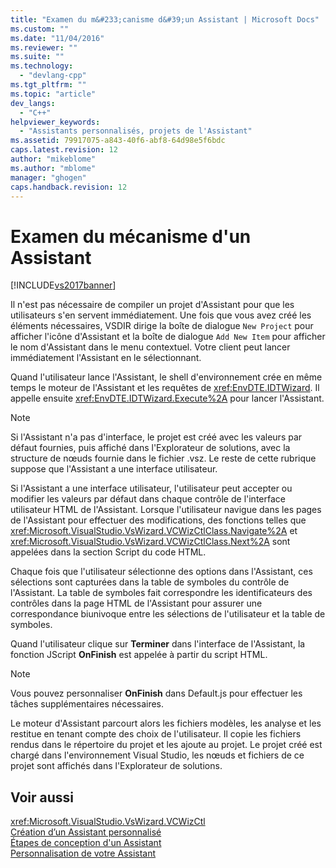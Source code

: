 ```yaml
---
title: "Examen du m&#233;canisme d&#39;un Assistant | Microsoft Docs"
ms.custom: ""
ms.date: "11/04/2016"
ms.reviewer: ""
ms.suite: ""
ms.technology: 
  - "devlang-cpp"
ms.tgt_pltfrm: ""
ms.topic: "article"
dev_langs: 
  - "C++"
helpviewer_keywords: 
  - "Assistants personnalisés, projets de l'Assistant"
ms.assetid: 79917075-a843-40f6-abf8-64d98e5f6bdc
caps.latest.revision: 12
author: "mikeblome"
ms.author: "mblome"
manager: "ghogen"
caps.handback.revision: 12
---
```

# Examen du m&#233;canisme d&#39;un Assistant
[!INCLUDE[vs2017banner](../assembler/inline/includes/vs2017banner.md)]

Il n'est pas nécessaire de compiler un projet d'Assistant pour que les utilisateurs s'en servent immédiatement.  Une fois que vous avez créé les éléments nécessaires, VSDIR dirige la boîte de dialogue `New Project` pour afficher l'icône d'Assistant et la boîte de dialogue `Add New Item` pour afficher le nom d'Assistant dans le menu contextuel.  Votre client peut lancer immédiatement l'Assistant en le sélectionnant.  
  
 Quand l'utilisateur lance l'Assistant, le shell d'environnement crée en même temps le moteur de l'Assistant et les requêtes de <xref:EnvDTE.IDTWizard>.  Il appelle ensuite <xref:EnvDTE.IDTWizard.Execute%2A> pour lancer l'Assistant.  
  
> [!NOTE]
>  Si l'Assistant n'a pas d'interface, le projet est créé avec les valeurs par défaut fournies, puis affiché dans l'Explorateur de solutions, avec la structure de nœuds fournie dans le fichier .vsz.  Le reste de cette rubrique suppose que l'Assistant a une interface utilisateur.  
  
 Si l'Assistant a une interface utilisateur, l'utilisateur peut accepter ou modifier les valeurs par défaut dans chaque contrôle de l'interface utilisateur HTML de l'Assistant.  Lorsque l'utilisateur navigue dans les pages de l'Assistant pour effectuer des modifications, des fonctions telles que <xref:Microsoft.VisualStudio.VsWizard.VCWizCtlClass.Navigate%2A> et <xref:Microsoft.VisualStudio.VsWizard.VCWizCtlClass.Next%2A> sont appelées dans la section Script du code HTML.  
  
 Chaque fois que l'utilisateur sélectionne des options dans l'Assistant, ces sélections sont capturées dans la table de symboles du contrôle de l'Assistant.  La table de symboles fait correspondre les identificateurs des contrôles dans la page HTML de l'Assistant pour assurer une correspondance biunivoque entre les sélections de l'utilisateur et la table de symboles.  
  
 Quand l'utilisateur clique sur **Terminer** dans l'interface de l'Assistant, la fonction JScript **OnFinish** est appelée à partir du script HTML.  
  
> [!NOTE]
>  Vous pouvez personnaliser **OnFinish** dans Default.js pour effectuer les tâches supplémentaires nécessaires.  
  
 Le moteur d'Assistant parcourt alors les fichiers modèles, les analyse et les restitue en tenant compte des choix de l'utilisateur.  Il copie les fichiers rendus dans le répertoire du projet et les ajoute au projet.  Le projet créé est chargé dans l'environnement Visual Studio, les nœuds et fichiers de ce projet sont affichés dans l'Explorateur de solutions.  
  
## Voir aussi  
 <xref:Microsoft.VisualStudio.VsWizard.VCWizCtl>   
 [Création d’un Assistant personnalisé](../ide/creating-a-custom-wizard.md)   
 [Étapes de conception d'un Assistant](../ide/steps-to-designing-a-wizard.md)   
 [Personnalisation de votre Assistant](../ide/customizing-your-wizard.md)